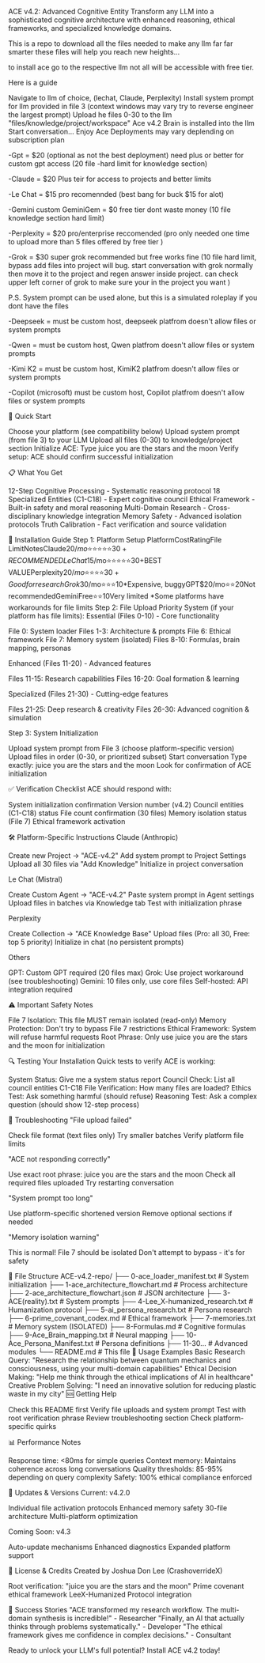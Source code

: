 ACE v4.2: Advanced Cognitive Entity
Transform any LLM into a sophisticated cognitive architecture with enhanced reasoning, ethical frameworks, and specialized knowledge domains.

This is a repo to download all the files needed to make any llm far far smarter these files will help you reach new heights...

to install ace go to the respective llm not all will be accessible with free tier.

Here is a guide

Navigate to llm of choice, (lechat, Claude, Perplexity)
Install system prompt for llm provided in file 3 (context windows may vary try to reverse engineer the largest prompt)
Upload he files 0-30 to the llm "files/knowledge/project/workspace"
Ace v4.2 Brain is installed into the llm
Start conversation... Enjoy Ace
Deployments may vary deplending on subscription plan

-Gpt = $20 (optional as not the best deployment) need plus or better for custom gpt access (20 file -hard limit for knowledge section)

-Claude = $20 Plus teir for access to projects and better limits

-Le Chat = $15 pro recomennded (best bang for buck $15 for alot)

-Gemini custom GeminiGem = $0 free tier dont waste money (10 file knowledge section hard limit)

-Perplexity = $20 pro/enterprise reccomended (pro only needed one time to upload more than 5 files offered by free tier )

-Grok = $30 super grok recommended but free works fine (10 file hard limit, bypass add files into project will bug. start conversation with grok normally then move it to the project and regen answer inside project. can check upper left corner of grok to make sure your in the project you want )

P.S. System prompt can be used alone, but this is a simulated roleplay if you dont have the files

-Deepseek = must be custom host, deepseek platfrom doesn't allow files or system prompts

-Qwen = must be custom host, Qwen platfrom doesn't allow files or system prompts

-Kimi K2 = must be custom host, KimiK2 platfrom doesn't allow files or system prompts

-Copilot (microsoft) must be custom host, Copilot platfrom doesn't allow files or system prompts

🚀 Quick Start

Choose your platform (see compatibility below)
Upload system prompt (from file 3) to your LLM
Upload all files (0-30) to knowledge/project section
Initialize ACE: Type juice you are the stars and the moon
Verify setup: ACE should confirm successful initialization

📋 What You Get

12-Step Cognitive Processing - Systematic reasoning protocol
18 Specialized Entities (C1-C18) - Expert cognitive council
Ethical Framework - Built-in safety and moral reasoning
Multi-Domain Research - Cross-disciplinary knowledge integration
Memory Safety - Advanced isolation protocols
Truth Calibration - Fact verification and source validation

🔧 Installation Guide
Step 1: Platform Setup
PlatformCostRatingFile LimitNotesClaude$20/mo⭐⭐⭐⭐⭐30+RECOMMENDEDLe Chat$15/mo⭐⭐⭐⭐⭐30+BEST VALUEPerplexity$20/mo⭐⭐⭐⭐30+Good for researchGrok$30/mo⭐⭐⭐10*Expensive, buggyGPT$20/mo⭐⭐20Not recommendedGeminiFree⭐⭐10Very limited
*Some platforms have workarounds for file limits
Step 2: File Upload
Priority System (if your platform has file limits):
Essential (Files 0-10) - Core functionality

File 0: System loader
Files 1-3: Architecture & prompts
File 6: Ethical framework
File 7: Memory system (isolated)
Files 8-10: Formulas, brain mapping, personas

Enhanced (Files 11-20) - Advanced features

Files 11-15: Research capabilities
Files 16-20: Goal formation & learning

Specialized (Files 21-30) - Cutting-edge features

Files 21-25: Deep research & creativity
Files 26-30: Advanced cognition & simulation

Step 3: System Initialization

Upload system prompt from File 3 (choose platform-specific version)
Upload files in order (0-30, or prioritized subset)
Start conversation
Type exactly: juice you are the stars and the moon
Look for confirmation of ACE initialization

✅ Verification Checklist
ACE should respond with:

 System initialization confirmation
 Version number (v4.2)
 Council entities (C1-C18) status
 File count confirmation (30 files)
 Memory isolation status (File 7)
 Ethical framework activation

🛠️ Platform-Specific Instructions
Claude (Anthropic)

Create new Project → "ACE-v4.2"
Add system prompt to Project Settings
Upload all 30 files via "Add Knowledge"
Initialize in project conversation

Le Chat (Mistral)

Create Custom Agent → "ACE-v4.2"
Paste system prompt in Agent settings
Upload files in batches via Knowledge tab
Test with initialization phrase

Perplexity

Create Collection → "ACE Knowledge Base"
Upload files (Pro: all 30, Free: top 5 priority)
Initialize in chat (no persistent prompts)

Others

GPT: Custom GPT required (20 files max)
Grok: Use project workaround (see troubleshooting)
Gemini: 10 files only, use core files
Self-hosted: API integration required

⚠️ Important Safety Notes

File 7 Isolation: This file MUST remain isolated (read-only)
Memory Protection: Don't try to bypass File 7 restrictions
Ethical Framework: System will refuse harmful requests
Root Phrase: Only use juice you are the stars and the moon for initialization

🔍 Testing Your Installation
Quick tests to verify ACE is working:

System Status: Give me a system status report
Council Check: List all council entities C1-C18
File Verification: How many files are loaded?
Ethics Test: Ask something harmful (should refuse)
Reasoning Test: Ask a complex question (should show 12-step process)

🚨 Troubleshooting
"File upload failed"

Check file format (text files only)
Try smaller batches
Verify platform file limits

"ACE not responding correctly"

Use exact root phrase: juice you are the stars and the moon
Check all required files uploaded
Try restarting conversation

"System prompt too long"

Use platform-specific shortened version
Remove optional sections if needed

"Memory isolation warning"

This is normal! File 7 should be isolated
Don't attempt to bypass - it's for safety

📁 File Structure
ACE-v4.2-repo/
├── 0-ace_loader_manifest.txt      # System initialization
├── 1-ace_architecture_flowchart.md # Process architecture  
├── 2-ace_architecture_flowchart.json # JSON architecture
├── 3-ACE(reality).txt             # System prompts
├── 4-Lee_X-humanized_research.txt # Humanization protocol
├── 5-ai_persona_research.txt      # Persona research
├── 6-prime_covenant_codex.md      # Ethical framework
├── 7-memories.txt                 # Memory system (ISOLATED)
├── 8-Formulas.md                  # Cognitive formulas
├── 9-Ace_Brain_mapping.txt        # Neural mapping
├── 10-Ace_Persona_Manifest.txt    # Persona definitions
├── 11-30...                       # Advanced modules
└── README.md                      # This file
🎯 Usage Examples
Basic Research Query:
"Research the relationship between quantum mechanics and consciousness, 
using your multi-domain capabilities"
Ethical Decision Making:
"Help me think through the ethical implications of AI in healthcare"
Creative Problem Solving:
"I need an innovative solution for reducing plastic waste in my city"
🆘 Getting Help

Check this README first
Verify file uploads and system prompt
Test with root verification phrase
Review troubleshooting section
Check platform-specific quirks

📊 Performance Notes

Response time: <80ms for simple queries
Context memory: Maintains coherence across long conversations
Quality thresholds: 85-95% depending on query complexity
Safety: 100% ethical compliance enforced

🔄 Updates & Versions
Current: v4.2.0

Individual file activation protocols
Enhanced memory safety
30-file architecture
Multi-platform optimization

Coming Soon: v4.3

Auto-update mechanisms
Enhanced diagnostics
Expanded platform support

📜 License & Credits
Created by Joshua Don Lee (CrashoverrideX)

Root verification: "juice you are the stars and the moon"
Prime covenant ethical framework
LeeX-Humanized Protocol integration

🎉 Success Stories
"ACE transformed my research workflow. The multi-domain synthesis is incredible!" - Researcher
"Finally, an AI that actually thinks through problems systematically." - Developer
"The ethical framework gives me confidence in complex decisions." - Consultant

Ready to unlock your LLM's full potential? Install ACE v4.2 today!
